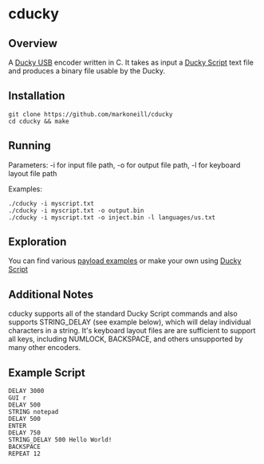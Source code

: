 # cducky

## Overview

A [Ducky USB](https://hakshop.com/products/usb-rubber-ducky-deluxe "Hak5 Ducky") encoder written in C. It takes as input a [Ducky Script](https://github.com/hak5darren/USB-Rubber-Ducky/wiki/Duckyscript "Ducky Script reference") text file and produces a binary file usable by the Ducky.

## Installation
	git clone https://github.com/markoneill/cducky
	cd cducky && make
 
## Running
  
Parameters: -i for input file path, -o for output file path, -l for keyboard layout file path

Examples:

	./cducky -i myscript.txt
	./cducky -i myscript.txt -o output.bin
	./cducky -i myscript.txt -o inject.bin -l languages/us.txt

## Exploration

You can find various [payload examples](https://github.com/hak5darren/USB-Rubber-Ducky/wiki/Payloads "Ducky Payloads") or make your own using [Ducky Script](https://github.com/hak5darren/USB-Rubber-Ducky/wiki/Duckyscript "Ducky Script reference")

## Additional Notes

cducky supports all of the standard Ducky Script commands and also supports STRING_DELAY (see example below), which will delay individual characters in a string. It's keyboard layout files are are sufficient to support all keys, including NUMLOCK, BACKSPACE, and others unsupported by many other encoders.

## Example Script

	DELAY 3000
	GUI r
	DELAY 500
	STRING notepad
	DELAY 500
	ENTER
	DELAY 750
	STRING_DELAY 500 Hello World!
	BACKSPACE
	REPEAT 12
